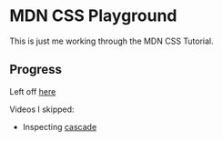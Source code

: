 # MDN CSS Playground

This is just me working through the MDN CSS Tutorial.

## Progress

Left off [here](https://developer.mozilla.org/en-US/docs/Learn/CSS/Building_blocks/Sizing_items_in_CSS)

Videos I skipped:
* Inspecting [cascade](https://www.youtube.com/watch?v=Sp9ZfSvpf7A&ab_channel=MozillaDeveloper)

